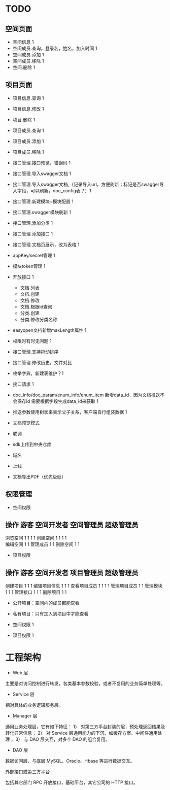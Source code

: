 # TODO 

## 空间页面

- 空间信息 1
- 空间成员.查询。登录名，姓名，加入时间 1
- 空间成员.添加 1
- 空间成员.移除 1
- 空间.删除 1



## 项目页面

- 项目信息.查询 1
- 项目信息.修改 1
- 项目.删除 1

- 项目成员.查询 1
- 项目成员.添加 1
- 项目成员.移除 1


- 接口管理.接口预览，错误码 1
- 接口管理.导入swagger文档 1
- 接口管理.导入swagger文档,（记录导入url，方便刷新；标记是否swagger导入字段，可以刷新，doc_config表？）1
- 接口管理.新建模块+模块配置 1
- 接口管理.swagger模块刷新 1
- 接口管理.添加分类 1
- 接口管理.添加接口 1
- 接口管理.文档页展示，改为表格 1
- appKey/secret管理 1
- 模块token管理 1
- 开放接口 1
    - 文档.列表
    - 文档.创建
    - 文档.修改
    - 文档.根据id查询
    - 分类.创建
    - 分类.修改分类名称

- easyopen文档新增maxLength属性 1
- 权限时有时无问题 1
- 接口管理.支持拖动排序 
- 接口管理.修改历史，文件对比
- 枚举字典，新建表维护？1
- 接口请求 1

- doc_info/doc_param/enum_info/enum_item 新增data_id，因为文档推送不会保存id
需要根据字段生成data_id来获取 1

- 推送参数使用树状来表示父子关系，客户端自行组装数据 1
- 文档预览模式
- 联调


- sdk上传到中央仓库
- 域名
- 上线

- 文档导出PDF（优先级低）


## 权限管理

- 空间权限

操作			游客	空间开发者	空间管理员	超级管理员
---------------------------------------------------
浏览空间			1			1			1			1
创建空间			1			1			1			1	
编辑空间									1			1
管理成员									1			1
删除空间									1			1	


- 项目权限

操作					游客	空间开发者	项目管理员		超级管理员
------------------------------------------------------------
创建项目								1			1           1
编辑项目信息							1			1			1
查看项目成员				1			1			1			1
管理项目成员										1			1
管理模块    							1			1			1
管理接口								1			1			1
删除项目											1			1

- 公开项目：空间内的成员都能查看
- 私有项目：只有加入到项目中才能查看

- 空间权限 1
- 项目权限 1

# 工程架构

- Web 层

主要是对访问控制进行转发，各类基本参数校验，或者不复用的业务简单处理等。

- Service 层

相对具体的业务逻辑服务层。

- Manager 层

通用业务处理层，它有如下特征： 1） 对第三方平台封装的层，预处理返回结果及转化异常信息； 2） 对 Service 层通用能力的下沉，如缓存方案、中间件通用处理； 3） 与 DAO 层交互，对多个 DAO 的组合复用。

- DAO 层

数据访问层，与底层 MySQL、Oracle、Hbase 等进行数据交互。

外部接口或第三方平台

包括其它部门 RPC 开放接口，基础平台，其它公司的 HTTP 接口。
